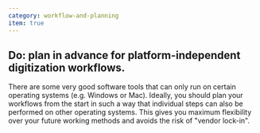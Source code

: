 ```yaml
---
category: workflow-and-planning
item: true
---
```



## Do: plan in advance for platform-independent digitization workflows.
There are some very good software tools that can only run on certain operating systems (e.g. Windows or Mac). Ideally, you should plan your workflows from the start in such a way that individual steps can also be performed on other operating systems. This gives you maximum flexibility over your future working methods and avoids the risk of "vendor lock-in".
